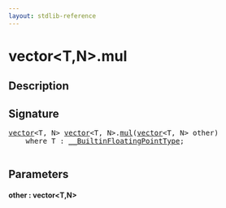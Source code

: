 ```yaml
---
layout: stdlib-reference
---
```


# vector\<T,N\>\.mul

## Description





## Signature 

<pre>
<a href="/stdlib-reference/types/vector/index" class="code_type">vector</a>&lt;T, N&gt; <a href="/stdlib-reference/types/vector/index" class="code_type">vector</a>&lt;T, N&gt;.<a href="/stdlib-reference/types/vector/mul">mul</a>(<a href="/stdlib-reference/types/vector/index" class="code_type">vector</a>&lt;T, N&gt; <span class='code_param'>other</span>)
    <span class='code_keyword'>where</span> T : <a href="/stdlib-reference/interfaces/BuiltinFloatingPointType/index" class="code_type">__BuiltinFloatingPointType</a>;

</pre>

## Parameters

#### other : vector\<T,N\>

